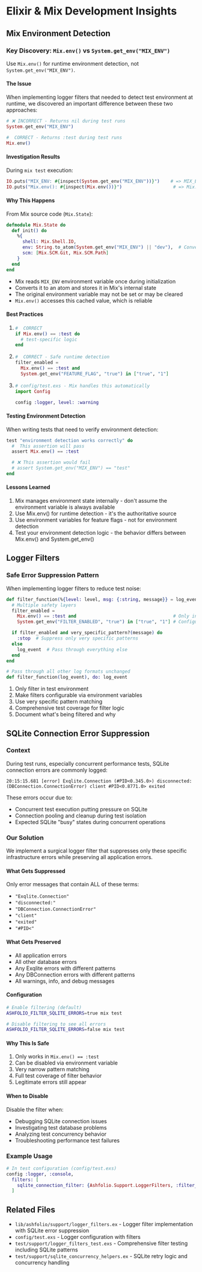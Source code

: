 # Elixir & Mix Development Insights

## Mix Environment Detection

### Key Discovery: `Mix.env()` vs `System.get_env("MIX_ENV")`

Use `Mix.env()` for runtime environment detection, not `System.get_env("MIX_ENV")`.

#### The Issue

When implementing logger filters that needed to detect test environment at runtime, we discovered an important difference between these two approaches:

```elixir
# ❌ INCORRECT - Returns nil during test runs
System.get_env("MIX_ENV")

#  CORRECT - Returns :test during test runs
Mix.env()
```

#### Investigation Results

During `mix test` execution:

```elixir
IO.puts("MIX_ENV: #{inspect(System.get_env("MIX_ENV"))}")    # => MIX_ENV: nil
IO.puts("Mix.env(): #{inspect(Mix.env())}")                   # => Mix.env(): :test
```

#### Why This Happens

From Mix source code (`Mix.State`):

```elixir
defmodule Mix.State do
  def init() do
    %{
      shell: Mix.Shell.IO,
      env: String.to_atom(System.get_env("MIX_ENV") || "dev"),  # Converts to atom and stores
      scm: [Mix.SCM.Git, Mix.SCM.Path]
    }
  end
end
```

- Mix reads `MIX_ENV` environment variable once during initialization
- Converts it to an atom and stores it in Mix's internal state
- The original environment variable may not be set or may be cleared
- `Mix.env()` accesses this cached value, which is reliable

#### Best Practices

1.  ```elixir
    #  CORRECT
    if Mix.env() == :test do
      # test-specific logic
    end
    ```

2.  ```elixir
    #  CORRECT - Safe runtime detection
    filter_enabled =
      Mix.env() == :test and
      System.get_env("FEATURE_FLAG", "true") in ["true", "1"]
    ```

3.  ```elixir
    # config/test.exs - Mix handles this automatically
    import Config

    config :logger, level: :warning
    ```

#### Testing Environment Detection

When writing tests that need to verify environment detection:

```elixir
test "environment detection works correctly" do
  #  This assertion will pass
  assert Mix.env() == :test

  # ❌ This assertion would fail
  # assert System.get_env("MIX_ENV") == "test"
end
```

#### Lessons Learned

1. Mix manages environment state internally - don't assume the environment variable is always available
2. Use Mix.env() for runtime detection - it's the authoritative source
3. Use environment variables for feature flags - not for environment detection
4. Test your environment detection logic - the behavior differs between Mix.env() and System.get_env()

## Logger Filters

### Safe Error Suppression Pattern

When implementing logger filters to reduce test noise:

```elixir
def filter_function(%{level: level, msg: {:string, message}} = log_event) do
  # Multiple safety layers
  filter_enabled =
    Mix.env() == :test and                                    # Only in test
    System.get_env("FILTER_ENABLED", "true") in ["true", "1"] # Configurable

  if filter_enabled and very_specific_pattern?(message) do
    :stop  # Suppress only very specific patterns
  else
    log_event  # Pass through everything else
  end
end

# Pass through all other log formats unchanged
def filter_function(log_event), do: log_event
```

1. Only filter in test environment
2. Make filters configurable via environment variables
3. Use very specific pattern matching
4. Comprehensive test coverage for filter logic
5. Document what's being filtered and why

## SQLite Connection Error Suppression

### Context

During test runs, especially concurrent performance tests, SQLite connection errors are commonly logged:

```
20:15:15.681 [error] Exqlite.Connection (#PID<0.345.0>) disconnected:  (DBConnection.ConnectionError) client #PID<0.8771.0> exited
```

These errors occur due to:

- Concurrent test execution putting pressure on SQLite
- Connection pooling and cleanup during test isolation
- Expected SQLite "busy" states during concurrent operations

### Our Solution

We implement a surgical logger filter that suppresses only these specific infrastructure errors while preserving all application errors.

#### What Gets Suppressed

Only error messages that contain ALL of these terms:

- `"Exqlite.Connection"`
- `"disconnected:"`
- `"DBConnection.ConnectionError"`
- `"client"`
- `"exited"`
- `"#PID<"`

#### What Gets Preserved

- All application errors
- All other database errors
- Any Exqlite errors with different patterns
- Any DBConnection errors with different patterns
- All warnings, info, and debug messages

#### Configuration

```bash
# Enable filtering (default)
ASHFOLIO_FILTER_SQLITE_ERRORS=true mix test

# Disable filtering to see all errors
ASHFOLIO_FILTER_SQLITE_ERRORS=false mix test
```

#### Why This Is Safe

1.  Only works in `Mix.env() == :test`
2.  Can be disabled via environment variable
3.  Very narrow pattern matching
4.  Full test coverage of filter behavior
5.  Legitimate errors still appear

#### When to Disable

Disable the filter when:

- Debugging SQLite connection issues
- Investigating test database problems
- Analyzing test concurrency behavior
- Troubleshooting performance test failures

### Example Usage

```elixir
# In test configuration (config/test.exs)
config :logger, :console,
  filters: [
    sqlite_connection_filter: {Ashfolio.Support.LoggerFilters, :filter_sqlite_connection_errors}
  ]
```

## Related Files

- `lib/ashfolio/support/logger_filters.ex` - Logger filter implementation with SQLite error suppression
- `config/test.exs` - Logger configuration with filters
- `test/support/logger_filters_test.exs` - Comprehensive filter testing including SQLite patterns
- `test/support/sqlite_concurrency_helpers.ex` - SQLite retry logic and concurrency handling
